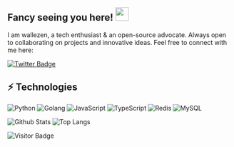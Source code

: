 ## Fancy seeing you here! <img src="https://raw.githubusercontent.com/aemmadi/aemmadi/master/wave.gif" width="30">

I am wallezen, a tech enthusiast & an open-source advocate. Always open to collaborating on projects and innovative ideas. Feel free to connect with me here:

[![Twitter Badge](https://img.shields.io/badge/-wallezen007-blue?style=flat-square&logo=twitter&logoColor=white&link=https://twitter.com/wallezen007)](https://twitter.com/wallezen007)

## ⚡ Technologies

![Python](https://img.shields.io/badge/-Python-black?style=flat-square&logo=Python)
![Golang](https://img.shields.io/badge/-Golang-black?style=flat-square&logo=go)
![JavaScript](https://img.shields.io/badge/-JavaScript-black?style=flat-square&logo=JavaScript)
![TypeScript](https://img.shields.io/badge/-TypeScript-black?style=flat-square&logo=TypeScript)
![Redis](https://img.shields.io/badge/-Redis-black?style=flat-square&logo=Redis)
![MySQL](https://img.shields.io/badge/-MySQL-black?style=flat-square&logo=mysql)

![Github Stats](https://github-readme-stats.vercel.app/api?username=wallezen&count_private=true&show_icons=true&include_all_commits=true)
![Top Langs](https://github-readme-stats.vercel.app/api/top-langs/?username=wallezen&hide=TeX&layout=compact)

![Visitor Badge](https://visitor-badge.laobi.icu/badge?page_id=wallezen.wallezen)
